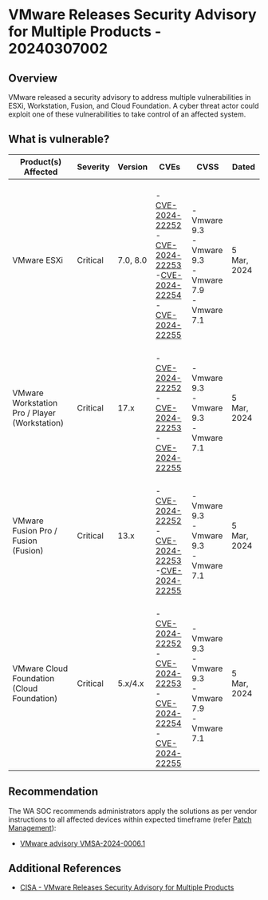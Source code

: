 # VMware Releases Security Advisory for Multiple Products - 20240307002

## Overview

VMware released a security advisory to address multiple vulnerabilities in ESXi, Workstation, Fusion, and Cloud Foundation. A cyber threat actor could exploit one of these vulnerabilities to take control of an affected system.

## What is vulnerable?

| Product(s) Affected                           | Severity | Version  | CVEs  | CVSS  |Dated|
| --------------------------------------------- | -------- | -------- | ---------- | ---------------------------------|----- |
| VMware ESXi                                   | Critical | 7.0, 8.0 | <br>- [CVE-2024-22252](https://nvd.nist.gov/vuln/detail/CVE-2024-22252) <br>- [CVE-2024-22253](https://nvd.nist.gov/vuln/detail/CVE-2024-22253) <br>-[CVE-2024-22254](https://nvd.nist.gov/vuln/detail/CVE-2024-22254) <br>- [CVE-2024-22255](https://nvd.nist.gov/vuln/detail/CVE-2024-22255) | <br>-Vmware 9.3 <br>-Vmware 9.3 <br>-Vmware 7.9 <br>-Vmware 7.1 |5 Mar, 2024|
| VMware Workstation Pro / Player (Workstation) | Critical | 17.x     | <br>- [CVE-2024-22252](https://nvd.nist.gov/vuln/detail/CVE-2024-22252) <br>- [CVE-2024-22253](https://nvd.nist.gov/vuln/detail/CVE-2024-22253) <br>- [CVE-2024-22255](https://nvd.nist.gov/vuln/detail/CVE-2024-22255)  | -Vmware 9.3 <br>-Vmware 9.3   <br>-Vmware 7.1  |5 Mar, 2024|
| VMware Fusion Pro / Fusion (Fusion)           | Critical | 13.x     | <br>- [CVE-2024-22252](https://nvd.nist.gov/vuln/detail/CVE-2024-22252) <br>- [CVE-2024-22253](https://nvd.nist.gov/vuln/detail/CVE-2024-22253) <br>-[CVE-2024-22255](https://nvd.nist.gov/vuln/detail/CVE-2024-22255)   | -Vmware 9.3 <br>-Vmware 9.3   <br>-Vmware 7.1  |5 Mar, 2024|
| VMware Cloud Foundation (Cloud Foundation)    | Critical | 5.x/4.x  | <br>- [CVE-2024-22252](https://nvd.nist.gov/vuln/detail/CVE-2024-22252) <br>- [CVE-2024-22253](https://nvd.nist.gov/vuln/detail/CVE-2024-22253)<br>- [CVE-2024-22254](https://nvd.nist.gov/vuln/detail/CVE-2024-22254) <br>- [CVE-2024-22255](https://nvd.nist.gov/vuln/detail/CVE-2024-22255) | -Vmware 9.3 <br>-Vmware 9.3 <br>-Vmware 7.9 <br>-Vmware 7.1 |5 Mar, 2024|

## Recommendation

The WA SOC recommends administrators apply the solutions as per vendor instructions to all affected devices within expected timeframe (refer [Patch Management](../guidelines/patch-management.md)):

- [VMware advisory VMSA-2024-0006.1](https://www.vmware.com/security/advisories/VMSA-2024-0006.html)

## Additional References

- [CISA - VMware Releases Security Advisory for Multiple Products](https://www.cisa.gov/news-events/alerts/2024/03/06/vmware-releases-security-advisory-multiple-products)
